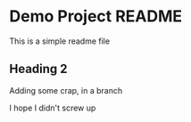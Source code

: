 # Demo Project README

This is a simple readme file

## Heading 2

Adding some crap, in a branch

I hope I didn't screw up
